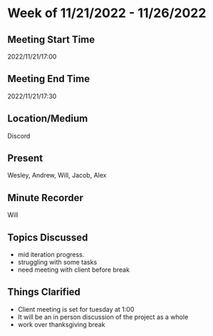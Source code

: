 # Week of 11/21/2022 - 11/26/2022
## Meeting Start Time
2022/11/21/17:00

## Meeting End Time
2022/11/21/17:30

## Location/Medium
Discord
## Present
Wesley, Andrew, Will, Jacob, Alex
## Minute Recorder
Will
## Topics Discussed
- mid iteration progress.
- struggling with some tasks
- need meeting with client before break
## Things Clarified
- Client meeting is set for tuesday at 1:00
- It will be an in person discussion of the project as a whole
- work over thanksgiving break 
